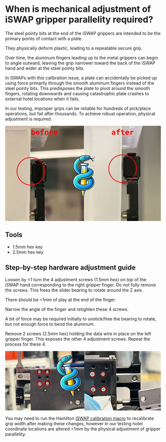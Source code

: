 # When is mechanical adjustment of iSWAP gripper parallelity required?


The steel pointy bits at the end of the iSWAP grippers are intended to be the primary points of contact with a plate.

They physically deform plastic, leading to a repeatable secure grip.

Over time, the aluminum fingers leading up to the metal grippers can begin to angle outward, leaving the grip narrower toward the back of the iSWAP hand and wider at the steel pointy bits.

In iSWAPs with this calibration issue, a plate can accidentally be picked up using force primarily through the smooth aluminum fingers instead of the steel pointy bits. This predisposes the plate to pivot around the smooth fingers, rotating downwards and causing catastrophic plate crashes to external hotel locations when it fails.

In our testing, improper grips can be reliable for hundreds of pick/place operations, but fail after thousands. To achieve robust operation, physical adjustment is required.

![](./img/adjust-iswap-gripper/before-after.jpg)

## Tools
- 1.5mm hex key
- 2.5mm hex key

## Step-by-step hardware adjustment guide

Loosen by <1 turn the 4 adjustment screws (1.5mm hex) on top of the iSWAP hand corresponding to the right gripper finger. Do not fully remove the screws. This frees the slider bearing to rotate around the Z axis.

There should be ~1mm of play at the end of the finger.

Narrow the angle of the finger and retighten these 4 screws.

A bit of force may be required initially to unstick/free the bearing to rotate, but not enough force to bend the aluminum.

Remove 2 screws (2.5mm hex) holding the data wire in place on the left gripper finger. This exposes the other 4 adjustment screws. Repeat the process for these 4.

![](./img/adjust-iswap-gripper/rotate-slider-bearing.jpg)


You may need to run the Hamilton [iSWAP calibration macro](adjusting-iswap.md) to recalibrate grip width after making these changes, however in our testing hotel coordinate locations are altered <1mm by the physical adjustment of gripper parallelity.

